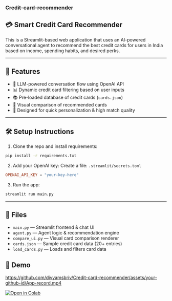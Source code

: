 ### Credit-card-recommender

## 💳 Smart Credit Card Recommender

This is a Streamlit-based web application that uses an AI-powered conversational agent to recommend the best credit cards for users in India based on income, spending habits, and desired perks.

---

## 🚀 Features

- 🤖 LLM-powered conversation flow using OpenAI API
- 📊 Dynamic credit card filtering based on user inputs
- 📚 Pre-loaded database of credit cards (`cards.json`)
- 🧾 Visual comparison of recommended cards
- 🧠 Designed for quick personalization & high match quality

---

## 🛠️ Setup Instructions

1. Clone the repo and install requirements:
```bash
pip install -r requirements.txt
```

2. Add your OpenAI key:
Create a file: `.streamlit/secrets.toml`
```toml
OPENAI_API_KEY = "your-key-here"
```

3. Run the app:
```bash
streamlit run main.py
```

---

## 📂 Files

- `main.py` — Streamlit frontend & chat UI
- `agent.py` — Agent logic & recommendation engine
- `compare_ui.py` — Visual card comparison renderer
- `cards.json` — Sample credit card data (20+ entries)
- `load_cards.py` — Loads and filters card data

## 🎥 Demo

https://github.com/divyamsbriv/Credit-card-recommender/assets/your-github-id/App-record.mp4

[![Open in Colab](https://colab.research.google.com/assets/colab-badge.svg)](https://colab.research.google.com/github/divyamsbriv/Credit-card-recommender/blob/main/credit_card_recommender.ipynb)
